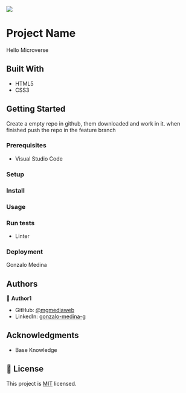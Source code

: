 ![](https://img.shields.io/badge/Microverse-blueviolet)

# Project Name

Hello Microverse


## Built With

- HTML5
- CSS3

## Getting Started

Create a empty repo in github, them downloaded and work in it. when finished push the repo in the feature branch

### Prerequisites

- Visual Studio Code

### Setup

### Install

### Usage

### Run tests

- Linter

### Deployment

Gonzalo Medina

## Authors

👤 **Author1**

- GitHub: [@mgmediaweb](https://github.com/mgmediaweb)
- LinkedIn: [gonzalo-medina-g](https://www.linkedin.com/in/gonzalo-medina-g/)

## Acknowledgments

- Base Knowledge

## 📝 License

This project is [MIT](./MIT.md) licensed.